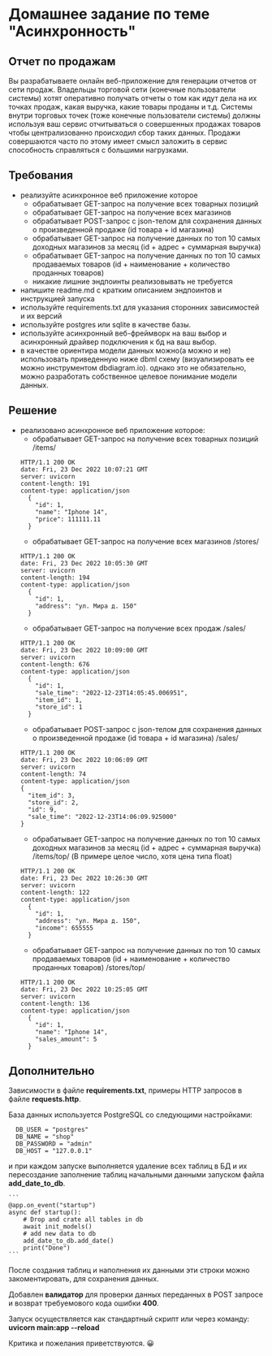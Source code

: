 # Домашнее задание по теме "Асинхронность"
## Отчет по продажам
Вы разрабатываете онлайн веб-приложение для генерации отчетов от сети продаж. Владельцы торговой сети (конечные пользователи системы) хотят оперативно получать отчеты о том как идут дела на их точках продаж, какая выручка, какие товары проданы и т.д. Системы внутри торговых точек (тоже конечные пользователи системы) должны используя ваш сервис отчитываться о совершенных продажах товаров чтобы централизованно происходил сбор таких данных. Продажи совершаются часто по этому имеет смысл заложить в сервис способность справляться с большими нагрузками.

## Требования

  - реализуйте асинхронное веб приложение которое
    - обрабатывает GET-запрос на получение всех товарных позиций
    - обрабатывает GET-запрос на получение всех магазинов
    - обрабатывает POST-запрос с json-телом для сохранения данных о произведенной продаже (id товара + id магазина)
    - обрабатывает GET-запрос на получение данных по топ 10 самых доходных магазинов за месяц (id + адрес + суммарная выручка)
    - обрабатывает GET-запрос на получение данных по топ 10 самых продаваемых товаров (id + наименование + количество проданных товаров)
    - никакие лишние эндпоинты реализовывать не требуется
  - напишите readme.md с кратким описанием эндпоинтов и инструкцией запуска
  - используйте requirements.txt для указания сторонних зависимостей и их версий
  - используйте postgres или sqlite в качестве базы.
  - используйте асинхронный веб-фреймворк на ваш выбор и асинхронный драйвер подключения к бд на ваш выбор.
  - в качестве ориентира модели данных можно(а можно и не) использовать приведенную ниже dbml схему (визуализировать ее можно инструментом dbdiagram.io). однако это не     обязательно, можно разработать собственное целевое понимание модели данных.
  
  ## Решение
  - реализовано асинхронное веб приложение которое:
    - обрабатывает GET-запрос на получение всех товарных позиций /items/
    ```
    HTTP/1.1 200 OK
    date: Fri, 23 Dec 2022 10:07:21 GMT
    server: uvicorn
    content-length: 191
    content-type: application/json
      {
        "id": 1,
        "name": "Iphone 14",
        "price": 111111.11
      }
    ```
    - обрабатывает GET-запрос на получение всех магазинов /stores/
    ```
    HTTP/1.1 200 OK
    date: Fri, 23 Dec 2022 10:05:30 GMT
    server: uvicorn
    content-length: 194
    content-type: application/json
      {
        "id": 1,
        "address": "ул. Мира д. 150"
      }
    ```
    - обрабатывает GET-запрос на получение всех продаж /sales/
    ```
    HTTP/1.1 200 OK
    date: Fri, 23 Dec 2022 10:09:00 GMT
    server: uvicorn
    content-length: 676
    content-type: application/json
      {
        "id": 1,
        "sale_time": "2022-12-23T14:05:45.006951",
        "item_id": 1,
        "store_id": 1
      }
    ```
    - обрабатывает POST-запрос с json-телом для сохранения данных о произведенной продаже (id товара + id магазина) /sales/
    ```
    HTTP/1.1 200 OK
    date: Fri, 23 Dec 2022 10:06:09 GMT
    server: uvicorn
    content-length: 74
    content-type: application/json
    {
      "item_id": 3,
      "store_id": 2,
      "id": 9,
      "sale_time": "2022-12-23T14:06:09.925000"
    }
    ```
    - обрабатывает GET-запрос на получение данных по топ 10 самых доходных магазинов за месяц (id + адрес + суммарная выручка) /items/top/
    (В примере целое число, хотя цена типа float)
    ```
    HTTP/1.1 200 OK
    date: Fri, 23 Dec 2022 10:26:30 GMT
    server: uvicorn
    content-length: 122
    content-type: application/json
      {
        "id": 1,
        "address": "ул. Мира д. 150",
        "income": 655555
      }
    ```
    - обрабатывает GET-запрос на получение данных по топ 10 самых продаваемых товаров (id + наименование + количество проданных товаров) /stores/top/
    ```
    HTTP/1.1 200 OK
    date: Fri, 23 Dec 2022 10:25:05 GMT
    server: uvicorn
    content-length: 136
    content-type: application/json
      {
        "id": 1,
        "name": "Iphone 14",
        "sales_amount": 5
      }
    ```
    
  ## Дополнительно
  Зависимости в файле **requirements.txt**, примеры HTTP запросов в файле **requests.http**.

  База данных используется PostgreSQL со следующими настройками:
  ```
    DB_USER = "postgres"
    DB_NAME = "shop"
    DB_PASSWORD = "admin"
    DB_HOST = "127.0.0.1"
  ```
  и при каждом запуске выполняется удаление всех таблиц в БД и их пересоздание заполнение таблиц начальными данными запуском файла **add_date_to_db**.

    ```
    @app.on_event("startup")
    async def startup():
        # Drop and crate all tables in db 
        await init_models()
        # add new data to db
        add_date_to_db.add_date()
        print("Done")
    ``` 
  После создания таблиц и наполнения их данными эти строки можно закоментировать, для сохранения данных.

  Добавлен **валидатор** для проверки данных переданных в POST запросе и возврат требуемового кода ошибки **400**.
  
  Запуск осуществляется как стандартный скрипт или через команду: **uvicorn main:app --reload**
  
  Критика и пожелания приветствуются. :grinning:
